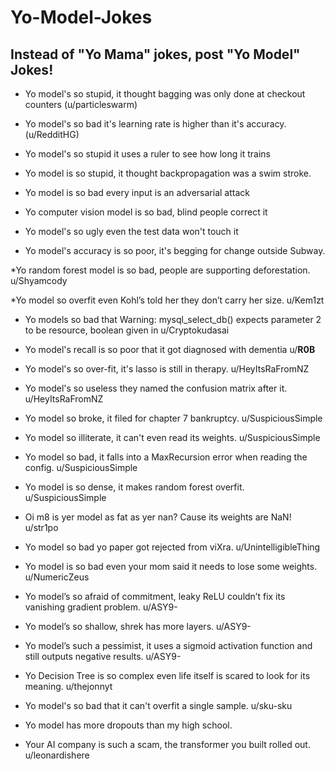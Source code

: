 # Yo-Model-Jokes
## Instead of "Yo Mama" jokes, post "Yo Model" Jokes!


* Yo model's so stupid, it thought bagging was only done at checkout counters (u/particleswarm)

* Yo model's so bad it's learning rate is higher than it's accuracy. (u/RedditHG)

* Yo model's so stupid it uses a ruler to see how long it trains

* Yo model is so stupid, it thought backpropagation was a swim stroke.

* Yo model is so bad every input is an adversarial attack

* Yo computer vision model is so bad, blind people correct it

* Yo model's so ugly even the test data won't touch it

* Yo model's accuracy is so poor, it's begging for change outside Subway.

*Yo random forest model is so bad, people are supporting deforestation. u/Shyamcody

*Yo model so overfit even Kohl’s told her they don’t carry her size. u/Kem1zt

* Yo models so bad that Warning: mysql_select_db() expects parameter 2 to be resource, boolean given in   u/Cryptokudasai

* Yo model's recall is so poor that it got diagnosed with dementia u/__R0B__

* Yo model's so over-fit, it's lasso is still in therapy. u/HeyItsRaFromNZ

* Yo model's so useless they named the confusion matrix after it. u/HeyItsRaFromNZ

* Yo model so broke, it filed for chapter 7 bankruptcy. u/SuspiciousSimple

* Yo model so illiterate, it can't even read its weights. u/SuspiciousSimple

* Yo model so bad, it falls into a MaxRecursion error when reading the config. u/SuspiciousSimple

* Yo model is so dense, it makes random forest overfit. u/SuspiciousSimple

* Oi m8 is yer model as fat as yer nan? Cause its weights are NaN! u/str1po

* Yo model so bad yo paper got rejected from viXra. u/UnintelligibleThing

* Yo model is so bad even your mom said it needs to lose some weights. u/NumericZeus

* Yo model’s so afraid of commitment, leaky ReLU couldn’t fix its vanishing gradient problem. u/ASY9-

* Yo model’s so shallow, shrek has more layers. u/ASY9-

* Yo model’s such a pessimist, it uses a sigmoid activation function and still outputs negative results. u/ASY9-

* Yo Decision Tree is so complex even life itself is scared to look for its meaning. u/thejonnyt

* Yo model's so bad that it can't overfit a single sample. u/sku-sku

* Yo model has more dropouts than my high school.

* Your AI company is such a scam, the transformer you built rolled out. u/leonardishere
